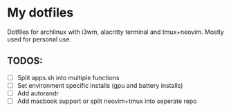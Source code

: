 # My dotfiles

Dotfiles for archlinux with i3wm, alacritty terminal and tmux+neovim.
Mostly used for personal use.

## TODOS:

- [ ] Split apps.sh into multiple functions
- [ ] Set environment specific installs (gpu and battery installs)
- [ ] Add autorandr
- [ ] Add macbook support or split neovim+tmux into seperate repo
